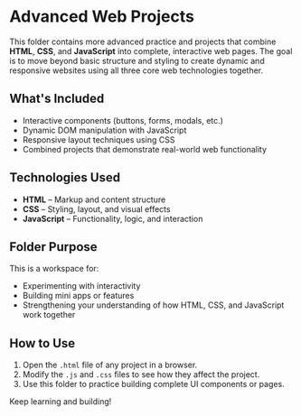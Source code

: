 # Advanced Web Projects

This folder contains more advanced practice and projects that combine **HTML**, **CSS**, and **JavaScript** into complete, interactive web pages. The goal is to move beyond basic structure and styling to create dynamic and responsive websites using all three core web technologies together.

## What's Included

- Interactive components (buttons, forms, modals, etc.)
- Dynamic DOM manipulation with JavaScript
- Responsive layout techniques using CSS
- Combined projects that demonstrate real-world web functionality

## Technologies Used

- **HTML** – Markup and content structure
- **CSS** – Styling, layout, and visual effects
- **JavaScript** – Functionality, logic, and interaction

## Folder Purpose

This is a workspace for:
- Experimenting with interactivity
- Building mini apps or features
- Strengthening your understanding of how HTML, CSS, and JavaScript work together

## How to Use

1. Open the `.html` file of any project in a browser.
2. Modify the `.js` and `.css` files to see how they affect the project.
3. Use this folder to practice building complete UI components or pages.

Keep learning and building!